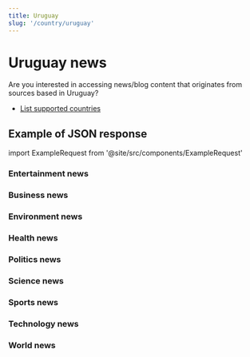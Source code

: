 ```yaml
---
title: Uruguay
slug: '/country/uruguay'
---
```


# Uruguay news

Are you interested in accessing news/blog content that originates from sources based in Uruguay?

- [List supported countries](/get-articles/countries)

## Example of JSON response

import ExampleRequest from '@site/src/components/ExampleRequest'

### Entertainment news
<ExampleRequest url="https://apitube.io/v1/news/articles?limit=2&category=news/Arts_and_Entertainment&language=uy"></ExampleRequest>

### Business news
<ExampleRequest url="https://apitube.io/v1/news/articles?limit=2&category=news/Business&language=uy"></ExampleRequest>

### Environment news
<ExampleRequest url="https://apitube.io/v1/news/articles?limit=2&category=news/Environment&language=uy"></ExampleRequest>

### Health news
<ExampleRequest url="https://apitube.io/v1/news/articles?limit=2&category=news/Health&language=uy"></ExampleRequest>

### Politics news
<ExampleRequest url="https://apitube.io/v1/news/articles?limit=2&category=news/Politics&language=uy"></ExampleRequest>

### Science news
<ExampleRequest url="https://apitube.io/v1/news/articles?limit=2&category=news/Science&language=uy"></ExampleRequest>

### Sports news
<ExampleRequest url="https://apitube.io/v1/news/articles?limit=2&category=news/Sports&language=uy"></ExampleRequest>

### Technology news
<ExampleRequest url="https://apitube.io/v1/news/articles?limit=2&category=news/Technology&language=uy"></ExampleRequest>

### World news
<ExampleRequest url="https://apitube.io/v1/news/articles?limit=2&category=news/World&language=uy"></ExampleRequest>
